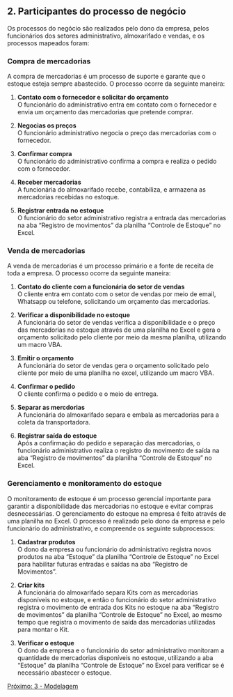 ## 2. Participantes do processo de negócio
Os processos do negócio são realizados pelo dono da empresa, pelos funcionários dos setores administrativo, almoxarifado e vendas, e os processos mapeados foram:

### Compra de mercadorias
A compra de mercadorias é um processo de suporte e garante que o estoque esteja sempre abastecido. O processo ocorre da seguinte maneira:

1. **Contato com o fornecedor e solicitar do orçamento**  
O funcionário do administrativo entra em contato com o fornecedor e envia um orçamento das mercadorias que pretende comprar.

2. **Negocias os preços**  
O funcionário administrativo negocia o preço das mercadorias com o fornecedor.

3. **Confirmar compra**  
O funcionário do administrativo confirma a compra e realiza o pedido com o fornecedor.

4. **Receber mercadorias**  
A funcionária do almoxarifado recebe, contabiliza, e armazena as mercadorias recebidas no estoque.

5. **Registrar entrada no estoque**  
O funcionário do setor administrativo registra a entrada das mercadorias na aba “Registro de movimentos” da planilha “Controle de Estoque” no Excel.

### Venda de mercadorias
A venda de mercadorias é um processo primário e a fonte de receita de toda a empresa. O processo ocorre da seguinte maneira:

1. **Contato do cliente com a funcionária do setor de vendas**  
O cliente entra em contato com o setor de vendas por meio de email, Whatsapp ou telefone, solicitando um orçamento das mercadorias.

2. **Verificar a disponibilidade no estoque**  
A funcionária do setor de vendas verifica a disponibilidade e o preço das mercadorias no estoque através de uma planilha no Excel e gera o orçamento solicitado pelo cliente por meio da mesma planilha, utilizando um macro VBA.

3. **Emitir o orçamento**  
A funcionária do setor de vendas gera o orçamento solicitado pelo cliente por meio de uma planilha no excel, utilizando um macro VBA.

4. **Confirmar o pedido**  
O cliente confirma o pedido e o meio de entrega.

5. **Separar as mercdorias**  
A funcionária do almoxarifado separa e embala as mercadorias para a coleta da transportadora.

6. **Registrar saída do estoque**  
Após a confirmação do pedido e separação das mercadorias, o funcionário administrativo realiza o registro do movimento de saída na aba “Registro de movimentos” da planilha “Controle de Estoque” no Excel.

### Gerenciamento e monitoramento do estoque
O monitoramento de estoque é um processo gerencial importante para garantir a disponibilidade das mercadorias no estoque e evitar compras desnecessárias. O gerenciamento do estoque na empresa é feito através de uma planilha no Excel. O processo é realizado pelo dono da empresa e pelo funcionário do administrativo, e compreende os seguinte subprocessos:

1. **Cadastrar produtos**  
O dono da empresa ou funcionário do administrativo registra novos produtos na aba “Estoque” da planilha “Controle de Estoque” no Excel para habilitar futuras entradas e saídas na aba “Registro de Movimentos”.

2. **Criar kits**  
A funcionária do almoxarifado separa Kits com as mercadorias disponíveis no estoque, e então o funcionário do setor administrativo registra o movimento de entrada dos Kits no estoque na aba “Registro de movimentos” da planilha “Controle de Estoque” no Excel, ao mesmo tempo que registra o movimento de saída das mercadorias utilizadas para montar o Kit.

3. **Verificar o estoque**  
O dono da empresa e o funcionário do setor administrativo monitoram a quantidade de mercadorias disponíveis no estoque, utilizando a aba “Estoque” da planilha “Controle de Estoque” no Excel para verificar se é necessário abastecer o estoque.

[Próximo: 3 - Modelagem](3-Modelagem.md)